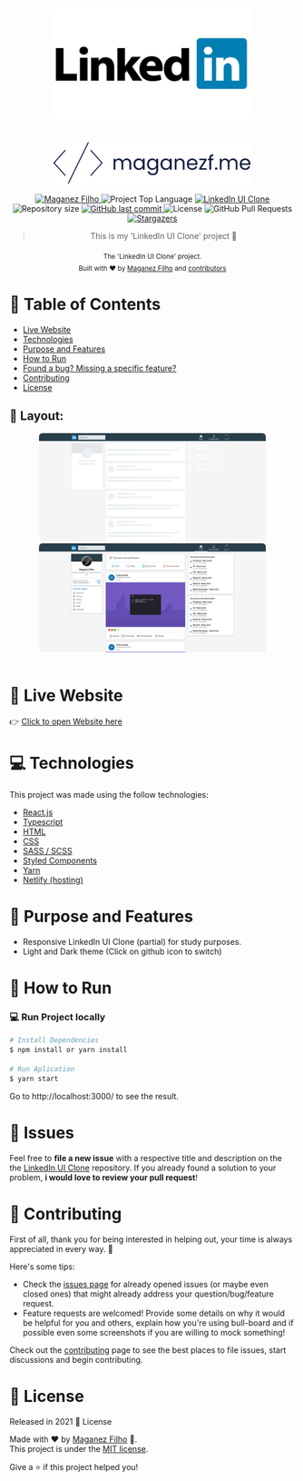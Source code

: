 <div align='center'>

# <img align='center' src="./.github/linkedIn-logo.png" alt="LinkedIn logo" width="350" style='border-radius: 6px;'/>

# <img align='center' src="./.github/logo.svg" alt="My logo (maganezf)" width="350" style='border-radius: 6px;'/>

</div>

<p align="center">
   <a href="https://www.linkedin.com/in/maganez-filho-b5813b188/">
      <img alt="Maganez Filho" src="https://img.shields.io/badge/-Maganez_Filho-0A66C2?style=flat&logo=Linkedin&logoColor=white" />
   </a>

  <img alt='Project Top Language' src='https://img.shields.io/github/languages/top/maganezf/linkedin-ui-clone'/>

  <a href='https://linkedin-ui-clone-maganezf.netlify.app/' >
    <img alt='LinkedIn UI Clone' src="https://img.shields.io/badge/LinkedIn UI Clone-101D42"/>
  </a>

  <img alt="Repository size" src="https://img.shields.io/github/repo-size/maganezf/linkedin-ui-clone?color=5863d2">

  <a href="https://github.com/maganezf/linkedin-ui-clone/commits/main">
    <img alt="GitHub last commit" src="https://img.shields.io/github/last-commit/maganezf/linkedin-ui-clone?color=5863d2">
  </a>
  <img alt="License" src="https://img.shields.io/badge/license-MIT-5965e0">
  <img alt="GitHub Pull Requests" src="https://img.shields.io/github/issues-pr/maganezf/linkedin-ui-clone?color=5863d2" />
  <a href="https://github.com/maganezf/linkedin-ui-clone/stargazers">
    <img alt="Stargazers" src="https://img.shields.io/github/stars/maganezf/linkedin-ui-clone?color=5863d2&logo=github">
  </a>
</p>

<div align="center">

> This is my 'LinkedIn UI Clone' project 🤗

<sub>The 'LinkedIn UI Clone' project. <br/>
Built with ❤︎ by
<a href="https://github.com/maganezf">Maganez Filho</a> and
<a href="https://github.com/maganezf/linkedin-ui-clone/graphs/contributors">
contributors
</a>
</sub>

</div>

# :pushpin: Table of Contents

- [Live Website](#eyes-live-website)
- [Technologies](#computer-technologies)
- [Purpose and Features](#dart-purpose-and-features)
- [How to Run](#construction_worker-how-to-run)
- [Found a bug? Missing a specific feature?](#bug-issues)
- [Contributing](#tada-contributing)
- [License](#closed_book-license)

<h2 align="left"> 🎨 Layout:</h2>
<p align="center">
  <div align="center">
    <img src="./.github/screenshot1.png" width="400px" style='border-radius: 6px;' />
    <img src="./.github/screenshot2.png" width="400px" style='border-radius: 6px;' />
  </div>
  <br/>
</p>

# :eyes: Live Website

👉 [Click to open Website here](https://linkedin-ui-clone-maganezf.netlify.app/)

# :computer: Technologies

This project was made using the follow technologies:

- [React.js](https://reactjs.org/)
- [Typescript](https://www.typescriptlang.org/)
- [HTML](https://developer.mozilla.org/en-US/docs/Web/HTML)
- [CSS](https://developer.mozilla.org/en-US/docs/Web/CSS)
- [SASS / SCSS](https://sass-lang.com/)
- [Styled Components](https://styled-components.com/)
- [Yarn](https://yarnpkg.com/)
- [Netlify (hosting)](https://netlify.com/)

# :dart: Purpose and Features

- Responsive LinkedIn UI Clone (partial) for study purposes.
- Light and Dark theme (Click on github icon to switch)

# :construction_worker: How to Run

### 💻 Run Project locally

```bash
# Install Dependencies
$ npm install or yarn install

# Run Aplication
$ yarn start
```

Go to http://localhost:3000/ to see the result.

# :bug: Issues

Feel free to **file a new issue** with a respective title and description on the the [LinkedIn UI Clone](https://github.com/maganezf/linkedin-ui-clone/issues) repository. If you already found a solution to your problem, **i would love to review your pull request**!

# :tada: Contributing

First of all, thank you for being interested in helping out, your time is always appreciated in every way. 💯

Here's some tips:

- Check the [issues page](https://github.com/maganezf/linkedin-ui-clone/issues) for already opened issues (or maybe even closed ones) that might already address your question/bug/feature request.
- Feature requests are welcomed! Provide some details on why it would be helpful for you and others, explain how you're using bull-board and if possible even some screenshots if you are willing to mock something!

Check out the [contributing](./CONTRIBUTING) page to see the best places to file issues, start discussions and begin contributing.

# :closed_book: License

Released in 2021 📕 License

Made with ❤︎ by [Maganez Filho](https://github.com/maganezf) 🚀. <br/>
This project is under the [MIT license](./LICENSE).

Give a ⭐️ if this project helped you!
